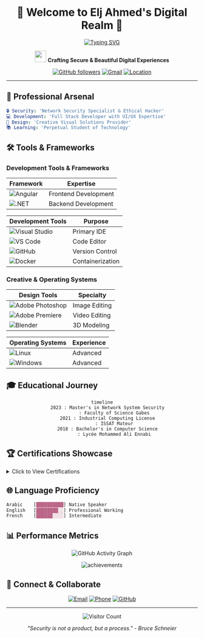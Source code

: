<div align="center">
  
  # 🌟 Welcome to Elj Ahmed's Digital Realm 🌟
  
  [![Typing SVG](https://readme-typing-svg.herokuapp.com?font=Fira+Code&pause=1000&color=2986cc&center=true&vCenter=true&width=435&lines=Network+Security+Specialist;Full+Stack+Developer;UI%2FUX+Designer;Creative+Problem+Solver)](https://git.io/typing-svg)
  
  <p align="center">
    <img src="https://raw.githubusercontent.com/MartinHeinz/MartinHeinz/master/wave.gif" width="30px" height="30px">
    <strong>Crafting Secure & Beautiful Digital Experiences</strong>
  </p>

  [![GitHub followers](https://img.shields.io/github/followers/ahmed-elj?label=Followers&style=social)](https://github.com/ahmed-elj)
  [![Gmail](https://img.shields.io/badge/Gmail-Contact_Me-EA4335?style=flat&logo=gmail)](mailto:eljahmed40@gmail.com)
  [![Location](https://img.shields.io/badge/🌍_Bizerte,_Tunisia-Live-4285F4)](https://www.google.com/maps/place/Bizerte)
</div>

---

## 🎯 Professional Arsenal

```yaml
🔒 Security: 'Network Security Specialist & Ethical Hacker'
💻 Development: 'Full Stack Developer with UI/UX Expertise'
🎨 Design: 'Creative Visual Solutions Provider'
📚 Learning: 'Perpetual Student of Technology'
```


## 🛠️ Tools & Frameworks

### Development Tools & Frameworks

| Framework | Expertise |
|-----------|-----------|
| ![Angular](https://img.shields.io/badge/Angular-%23DD0031.svg?style=for-the-badge&logo=angular&logoColor=white) | Frontend Development |
| ![.NET](https://img.shields.io/badge/.NET-%235C2D91.svg?style=for-the-badge&logo=.net&logoColor=white) | Backend Development |

| Development Tools | Purpose |
|------------------|---------|
| ![Visual Studio](https://img.shields.io/badge/Visual%20Studio-5C2D91.svg?style=for-the-badge&logo=visual-studio&logoColor=white) | Primary IDE |
| ![VS Code](https://img.shields.io/badge/VS%20Code-0078d7.svg?style=for-the-badge&logo=visual-studio-code&logoColor=white) | Code Editor |
| ![GitHub](https://img.shields.io/badge/Github-%23121011.svg?style=for-the-badge&logo=github&logoColor=white) | Version Control |
| ![Docker](https://img.shields.io/badge/Docker-%230db7ed.svg?style=for-the-badge&logo=docker&logoColor=white) | Containerization |

### Creative & Operating Systems

| Design Tools | Specialty |
|--------------|-----------|
| ![Adobe Photoshop](https://img.shields.io/badge/Adobe%20Photoshop-%2331A8FF.svg?style=for-the-badge&logo=adobe%20photoshop&logoColor=white) | Image Editing |
| ![Adobe Premiere](https://img.shields.io/badge/Adobe%20Premiere-9999FF.svg?style=for-the-badge&logo=Adobe%20Premiere%20Pro&logoColor=white) | Video Editing |
| ![Blender](https://img.shields.io/badge/Blender-%23F5792A.svg?style=for-the-badge&logo=blender&logoColor=white) | 3D Modeling |

| Operating Systems | Experience |
|------------------|------------|
| ![Linux](https://img.shields.io/badge/Linux-FCC624?style=for-the-badge&logo=linux&logoColor=black) | Advanced |
| ![Windows](https://img.shields.io/badge/Windows-0078D6?style=for-the-badge&logo=windows&logoColor=white) | Advanced |

## 🎓 Educational Journey

<div align="center">

```mermaid
timeline
    2023 : Master's in Network System Security
         : Faculty of Science Gabes
    2021 : Industrial Computing License
         : ISSAT Mateur
    2018 : Bachelor's in Computer Science
         : Lycée Mohammed Ali Ennabi
```

</div>

## 🏆 Certifications Showcase

<details>
<summary>Click to View Certifications</summary>

### 🔒 Security Certifications
- CISCO Certified Ethical Hacker
- CCNAv7: Advanced Networks
- CCNAv7: Routing & Wireless

### 💼 Professional Certifications
- Huawei Certified Network Associate
- Linux Security Specialist
</details>

## 🌐 Language Proficiency

```css
Arabic    [██████████] Native Speaker
English   [████████░░] Professional Working
French    [██████░░░░] Intermediate
```

## 📊 Performance Metrics

<div align="center">

![GitHub Activity Graph](https://activity-graph.herokuapp.com/graph?username=ahmed-elj&theme=react-dark)

<p align="center">
  <img src="https://github-profile-trophy.vercel.app/?username=ahmed-elj&theme=darkhub&no-frame=true&row=1&column=6" alt="achievements"/>
</p>

</div>

## 🤝 Connect & Collaborate

<div align="center">

[![Email](https://img.shields.io/badge/Email-eljahmed40%40gmail.com-EA4335?style=for-the-badge&logo=gmail)](mailto:eljahmed40@gmail.com)
[![Phone](https://img.shields.io/badge/Phone-+216_27_462_806-25D366?style=for-the-badge&logo=whatsapp)](tel:+21627462806)
[![GitHub](https://img.shields.io/badge/GitHub-ahmed--elj-181717?style=for-the-badge&logo=github)](https://github.com/ahmed-elj)

</div>

---

<div align="center">
  <img src="https://profile-counter.glitch.me/ahmed-elj/count.svg" alt="Visitor Count"/>
  
  *"Security is not a product, but a process." - Bruce Schneier*
</div>
